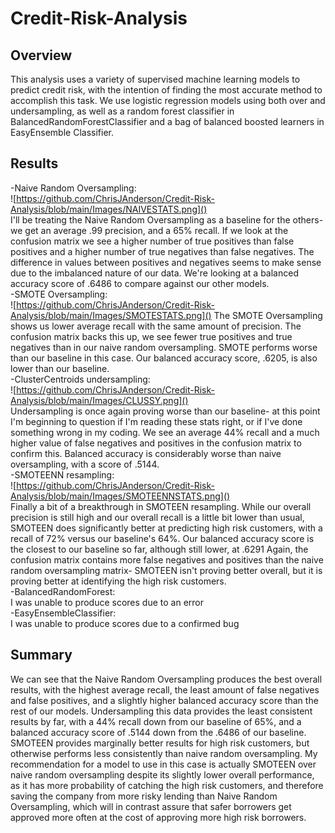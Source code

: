 # Credit-Risk-Analysis
## Overview
This analysis uses a variety of supervised machine learning models to predict credit risk, with the intention of finding the most accurate method to accomplish this task. We use logistic regression models using both over and undersampling, as well as a random forest classifier in BalancedRandomForestClassifier and a bag of balanced boosted learners in EasyEnsemble Classifier.
## Results
-Naive Random Oversampling:  
![https://github.com/ChrisJAnderson/Credit-Risk-Analysis/blob/main/Images/NAIVESTATS.png]()  
    I'll be treating the Naive Random Oversampling as a baseline for the others- we get an average .99 precision, and a 65% recall. If we look at the confusion matrix we see a higher number of true positives than false positives and a higher number of true negatives than false negatives. The difference in values between positives and negatives seems to make sense due to the imbalanced nature of our data. We're looking at a balanced accuracy score of .6486 to compare against our other models.  
-SMOTE Oversampling:  
![https://github.com/ChrisJAnderson/Credit-Risk-Analysis/blob/main/Images/SMOTESTATS.png]()
 The SMOTE Oversampling shows us lower average recall with the same amount of precision. The confusion matrix backs this up, we see fewer true positives and true negatives than in our naive random oversampling. SMOTE performs worse than our baseline in this case. Our balanced accuracy score, .6205, is also lower than our baseline.  
-ClusterCentroids undersampling:   
![https://github.com/ChrisJAnderson/Credit-Risk-Analysis/blob/main/Images/CLUSSY.png]()  
Undersampling is once again proving worse than our baseline- at this point I'm beginning to question if I'm reading these stats right, or if I've done something wrong in my coding. We see an average 44% recall and a much higher value of false negatives and positives in the confusion matrix to confirm this. Balanced accuracy is considerably worse than naive oversampling, with a score of .5144.  
-SMOTEENN resampling:  
![https://github.com/ChrisJAnderson/Credit-Risk-Analysis/blob/main/Images/SMOTEENNSTATS.png]()  
Finally a bit of a breakthrough in SMOTEEN resampling. While our overall precision is still high and our overall recall is a little bit lower than usual, SMOTEEN does significantly better at predicting high risk customers, with a recall of 72% versus our baseline's 64%. Our balanced accuracy score is the closest to our baseline so far, although still lower, at .6291 Again, the confusion matrix contains more false negatives and positives than the naive random oversampling matrix- SMOTEEN isn't proving better overall, but it is proving better at identifying the high risk customers.  
-BalancedRandomForest:  
I was unable to produce scores due to an error  
-EasyEnsembleClassifier:  
I was unable to produce scores due to a confirmed bug  
## Summary
We can see that the Naive Random Oversampling produces the best overall results, with the highest average recall, the least amount of false negatives and false positives, and a slightly higher balanced accuracy score than the rest of our models.
Undersampling this data provides the least consistent results by far, with a 44% recall down from our baseline of 65%, and a balanced accuracy score of .5144 down from the .6486 of our baseline.
SMOTEEN provides marginally better results for high risk customers, but otherwise performs less consistently than naive random oversampling. My recommendation for a model to use in this case is actually SMOTEEN over naive random oversampling despite its slightly lower overall performance, as it has more probability of catching the high risk customers, and therefore saving the company from more risky lending than Naive Random Oversampling, which will in contrast assure that safer borrowers get approved more often at the cost of approving more high risk borrowers.
